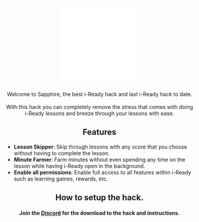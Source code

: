 <p align="center">
<img width="212" height="212" src="https://github.com/Sapphire-Inc/Sapphire/blob/a66e83abf4f082891288f00388a2c9ba4c36d41b/icon.png"/>
</p>

<p align="center">
Welcome to Sapphire, the best i-Ready hack and last i-Ready hack to date.<br><br>
With this hack you can completely remove the stress that comes with doing i-Ready lessons and breeze through your lessons with ease.
</p>

<h2 align="center">Features</h2>

- **Lesson Skipper**: Skip through lessons with any score that you choose without having to complete the lesson.
- **Minute Farmer**: Farm minutes without even spending any time on the lesson while having i-Ready open in the background.
- **Enable all permissions**: Enable full access to all features within i-Ready such as learning games, rewards, etc.

<h2 align="center">How to setup the hack.</h2>
<h4 align="center">Join the <a href="https://discord.gg/edgM4MuT6E">Discord</a> for the download to the hack and instructions.</h4>

